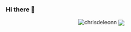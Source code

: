 ### Hi there 👋

<p align="center"> <img src="https://github-readme-stats.vercel.app/api?username=chrisdeleonn&show_icons=true&theme=algolia" alt="chrisdeleonn" />

<a href="https://github.com/chrisdeleonn/github-readme-stats">
  <img align="center" src="https://github-readme-stats.vercel.app/api/top-langs/?username=chrisdeleonn&layout=compact&theme=algolia" />
</a>
